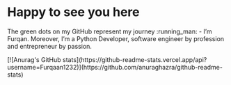 <p align="center"><h1>Happy to see you here</h1> The green dots on my GitHub represent my journey :running_man: - I’m Furqan. Moreover, I’m a Python Developer, software engineer by profession and entrepreneur by passion. 
</p>
[![Anurag's GitHub stats](https://github-readme-stats.vercel.app/api?username=Furqaan1232)](https://github.com/anuraghazra/github-readme-stats)
